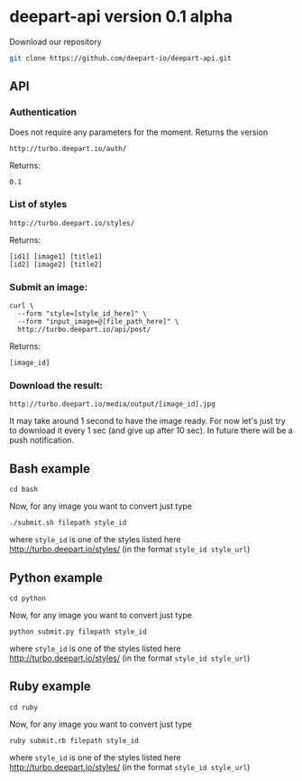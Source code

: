 # deepart-api version 0.1 alpha

Download our repository
```bash
git clone https://github.com/deepart-io/deepart-api.git
```

## API
### Authentication
Does not require any parameters for the moment. Returns the version
```
http://turbo.deepart.io/auth/
```
Returns:
```
0.1
```

### List of styles
```
http://turbo.deepart.io/styles/
```
Returns:
```
[id1] [image1] [title1]
[id2] [image2] [title2]
```

### Submit an image:
```
curl \
  --form "style=[style_id_here]" \
  --form "input_image=@[file_path_here]" \
  http://turbo.deepart.io/api/post/
```
Returns:
```
[image_id]
```

### Download the result:
```
http://turbo.deepart.io/media/output/[image_id].jpg
```
It may take around 1 second to have the image ready. For now let's just try to download it every 1 sec (and give up after 10 sec). In future there will be a push notification.

## Bash example
```
cd bash
```

Now, for any image you want to convert just type
```
./submit.sh filepath style_id
```

where `style_id` is one of the styles listed here http://turbo.deepart.io/styles/ (in the format `style_id style_url`)

## Python example
```
cd python
```

Now, for any image you want to convert just type
```
python submit.py filepath style_id
```

where `style_id` is one of the styles listed here http://turbo.deepart.io/styles/ (in the format `style_id style_url`)

## Ruby example

```
cd ruby
```

Now, for any image you want to convert just type
```
ruby submit.rb filepath style_id
```

where `style_id` is one of the styles listed here http://turbo.deepart.io/styles/ (in the format `style_id style_url`)
